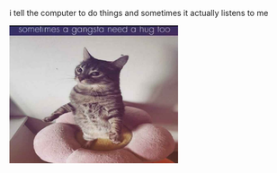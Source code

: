 i tell the computer to do things and sometimes it actually listens to me
<!--START_SECTION:update_image-->
<img src=https://raw.githubusercontent.com/sneakykestrel/sneakykestrel/main/.github/images/sometimes-a-gangsta-need-a-hug.png height="" width="300" align=left alt=kitty />
<!--END_SECTION:update_image-->

